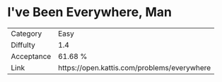 # I've Been Everywhere, Man

<table>
    <tr>
        <td>Category</td>
        <td>Easy</td>
    </tr>
    <tr>
        <td>Diffulty</td>
        <td>1.4</td>
    </tr>
    <tr>
        <td>Acceptance</td>
        <td>61.68 %</td>
    </tr>
    <tr>
        <td>Link</td>
        <td>https://open.kattis.com/problems/everywhere</td>
    </tr>
</table>